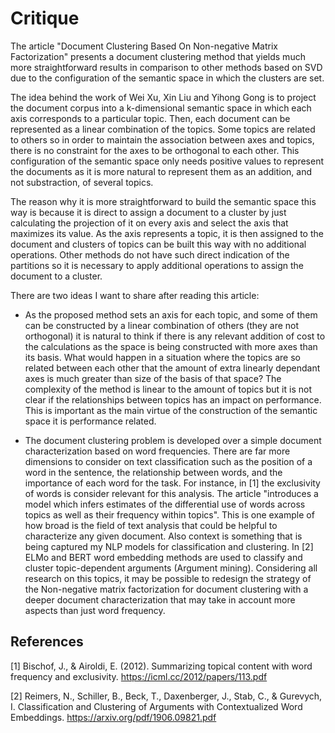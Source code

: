 # Critique

The article "Document Clustering Based On Non-negative Matrix Factorization" presents a document clustering method that yields much more straightforward results in comparison to other methods based on SVD due to the configuration of the semantic space in which the clusters are set.

The idea behind the work of Wei Xu, Xin Liu and Yihong Gong is to project the document corpus into a k-dimensional semantic space in which each axis corresponds to a particular topic. Then, each document can be represented as a linear combination of the topics. Some topics are related to others so in order to maintain the association between axes and topics, there is no constraint for the axes to be orthogonal to each other. This configuration of the semantic space only needs positive values to represent the documents as it is more natural to represent them as an addition, and not substraction, of several topics.

The reason why it is more straightforward to build the semantic space this way is because it is direct to assign a document to a cluster by just calculating the projection of it on every axis and select the axis that maximizes its value. As the axis represents a topic, it is then assigned to the document and clusters of topics can be built this way with no additional operations. Other methods do not have such direct indication of the partitions so it is necessary to apply additional operations to assign the document to a cluster.

There are two ideas I want to share after reading this article:

- As the proposed method sets an axis for each topic, and some of them can be constructed by a linear combination of others (they are not orthogonal) it is natural to think if there is any relevant addition of cost to the calculations as the space
is being constructed with more axes than its basis. What would happen in a situation where the topics are so related between each other that the amount of extra linearly dependant axes is much greater than size of the basis of that space? The complexity of the method is linear to the amount of topics but it is not clear if the relationships between topics has an impact on performance. This is important as the main virtue of the construction of the semantic space it is performance related.

- The document clustering problem is developed over a simple document characterization based on word frequencies. There are far more dimensions to consider on text classification such as the position of a word in the sentence, the relationship between words, and the importance of each word for the task. For instance, in [1] the exclusivity of words is consider relevant for this analysis. The article "introduces a model which infers estimates of the differential use of words across topics as well as their frequency within topics". This is one example of how broad is the field of text analysis that  could be helpful to characterize any given document. Also context is something that is being captured my NLP models for classification and clustering. In [2] ELMo and BERT word embedding methods are used to classify and cluster topic-dependent arguments (Argument mining). Considering all research on this topics, it may be possible to redesign the strategy of the Non-negative matrix factorization for document clustering with a deeper document characterization that may take in account more aspects than just word frequency.

## References

[1] Bischof, J., & Airoldi, E. (2012). Summarizing topical content with word frequency and exclusivity. <https://icml.cc/2012/papers/113.pdf>

[2] Reimers, N., Schiller, B., Beck, T., Daxenberger, J., Stab, C., & Gurevych, I. Classification and Clustering of Arguments with Contextualized Word Embeddings. <https://arxiv.org/pdf/1906.09821.pdf>

